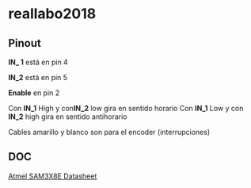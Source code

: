 # reallabo2018

## Pinout

**IN_ 1** está en pin 4

**IN_2** está en pin 5 

**Enable** en pin 2

Con **IN_1** High y con**IN_2** low gira en sentido horario
Con **IN_1** Low y con **IN_2** high gira en sentido antihorario

Cables amarillo y blanco son para el encoder (interrupciones)

## DOC
[Atmel SAM3X8E Datasheet](http://ww1.microchip.com/downloads/en/DeviceDoc/Atmel-11057-32-bit-Cortex-M3-Microcontroller-SAM3X-SAM3A_Datasheet.pdf)
